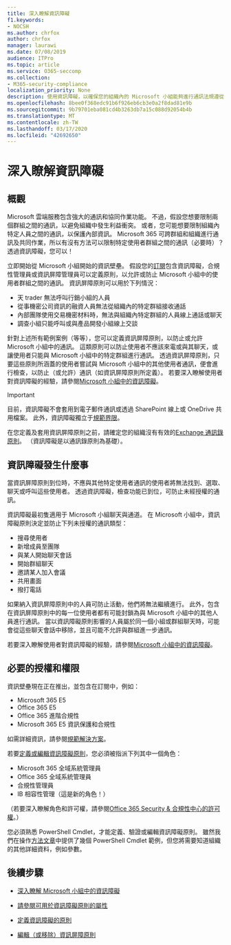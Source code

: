 ```yaml
---
title: 深入瞭解資訊障礙
f1.keywords:
- NOCSH
ms.author: chrfox
author: chrfox
manager: laurawi
ms.date: 07/08/2019
audience: ITPro
ms.topic: article
ms.service: O365-seccomp
ms.collection:
- M365-security-compliance
localization_priority: None
description: 使用資訊障礙，以確保您的組織內的 Microsoft 小組能夠進行通訊法規遵從性。
ms.openlocfilehash: 8bee0f368edc91b6f926eb6cb3e0a2f8dad81e9b
ms.sourcegitcommit: 9b79701eba081cd4b3263db7a15c088d92054b4b
ms.translationtype: MT
ms.contentlocale: zh-TW
ms.lasthandoff: 03/17/2020
ms.locfileid: "42692650"
---
```

# <a name="learn-about-information-barriers"></a>深入瞭解資訊障礙

## <a name="overview"></a>概觀

Microsoft 雲端服務包含強大的通訊和協同作業功能。 不過，假設您想要限制兩個群組之間的通訊，以避免組織中發生利益衝突。 或者，您可能想要限制組織內特定人員之間的通訊，以保護內部資訊。 Microsoft 365 可跨群組和組織進行通訊及共同作業，所以有沒有方法可以限制特定使用者群組之間的通訊（必要時）？ 透過資訊障礙，您可以！ 

立即開始從 Microsoft 小組開始的資訊壁壘。 假設您的[訂閱](#required-licenses-and-permissions)包含資訊障礙，合規性管理員或資訊屏障管理員可以定義原則，以允許或防止 Microsoft 小組中的使用者群組之間的通訊。 資訊屏障原則可以用於下列情況：

- 天 trader 無法呼叫行銷小組的人員
- 從事機密公司資訊的融資人員無法從組織內的特定群組接收通話
- 內部團隊使用交易機密材料時，無法與組織內特定群組的人員線上通話或聊天
- 調查小組只能呼叫或與產品開發小組線上交談

針對上述所有範例案例（等等），您可以定義資訊屏障原則，以防止或允許 Microsoft 小組中的通訊。 這類原則可以防止使用者不應該來電或與其聊天，或讓使用者只能與 Microsoft 小組中的特定群組進行通訊。 透過資訊屏障原則，只要這些原則所涵蓋的使用者嘗試與 Microsoft 小組中的其他使用者通訊，便會進行檢查，以防止（或允許）通訊（如資訊屏障原則所定義）。 若要深入瞭解使用者對資訊障礙的經驗，請參閱[Microsoft 小組中的資訊障礙](https://docs.microsoft.com/MicrosoftTeams/information-barriers-in-teams)。

> [!IMPORTANT]
> 目前，資訊障礙不會套用到電子郵件通訊或透過 SharePoint 線上或 OneDrive 共用檔案。 此外，資訊障礙獨立于[規範界限](set-up-compliance-boundaries.md)。<p>在您定義及套用資訊屏障原則之前，請確定您的組織沒有有效的[Exchange 通訊錄原則](https://docs.microsoft.com/exchange/address-books/address-book-policies/address-book-policies)。 （資訊障礙是以通訊錄原則為基礎）。 

## <a name="what-happens-with-information-barriers"></a>資訊障礙發生什麼事

當資訊屏障原則到位時，不應與其他特定使用者通訊的使用者將無法找到、選取、聊天或呼叫這些使用者。 透過資訊障礙，檢查功能已到位，可防止未經授權的通訊。

資訊障礙最初隻適用于 Microsoft 小組聊天與通道。 在 Microsoft 小組中，資訊障礙原則決定並防止下列未授權的通訊類型：
- 搜尋使用者
- 新增成員至團隊
- 與某人開始聊天會話
- 開始群組聊天
- 邀請某人加入會議
- 共用畫面
- 撥打電話 

如果納入資訊屏障原則中的人員可防止活動，他們將無法繼續進行。 此外，包含在資訊屏障原則中的每一位使用者都有可能封鎖為與 Microsoft 小組中的其他人員進行通訊。 當以資訊障礙原則影響的人員屬於同一個小組或群組聊天時，可能會從這些聊天會話中移除，並且可能不允許與群組進一步通訊。

若要深入瞭解使用者對資訊障礙的經驗，請參閱[Microsoft 小組中的資訊障礙](https://docs.microsoft.com/MicrosoftTeams/information-barriers-in-teams)。

## <a name="required-licenses-and-permissions"></a>必要的授權和權限

資訊壁壘現在正在推出，並包含在訂閱中，例如：

- Microsoft 365 E5
- Office 365 E5
- Office 365 進階合規性
- Microsoft 365 E5 資訊保護和合規性

如需詳細資訊，請參閱[規範解決方案](https://products.office.com/business/security-and-compliance/compliance-solutions)。

若要[定義或編輯資訊障礙原則](information-barriers-policies.md)，您必須被指派下列其中一個角色：

- Microsoft 365 全域系統管理員
- Office 365 全域系統管理員
- 合規性管理員
- IB 相容性管理（這是新的角色！）

（若要深入瞭解角色和許可權，請參閱[Office 365 Security & 合規性中心的許可權](../security/office-365-security/protect-against-threats.md)。）

您必須熟悉 PowerShell Cmdlet，才能定義、驗證或編輯資訊障礙原則。 雖然我們在操作[方法文章](information-barriers-policies.md)中提供了幾個 PowerShell Cmdlet 範例，但您將需要知道組織的其他詳細資料，例如參數。

## <a name="next-steps"></a>後續步驟

- [深入瞭解 Microsoft 小組中的資訊障礙](https://docs.microsoft.com/MicrosoftTeams/information-barriers-in-teams)

- [請參閱可用於資訊障礙原則的屬性](information-barriers-attributes.md)

- [定義資訊障礙的原則](information-barriers-policies.md)

- [編輯（或移除）資訊屏障原則](information-barriers-edit-segments-policies.md) 
